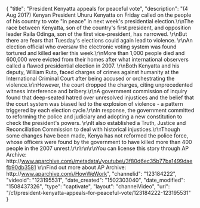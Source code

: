 {
    "title": "President Kenyatta appeals for peaceful vote",
    "description": "(4 Aug 2017) Kenyan President Uhuru Kenyatta on Friday called on the people of his country to vote \"in peace\" in next week's presidential election.\r\nThe race between Kenyatta, son of the country's first president, and opposition leader Raila Odinga, son of the first vice-president, has narrowed. \r\nBut there are fears that Tuesday's elections could again lead to violence. \r\nAn election official who oversaw the electronic voting system was found tortured and killed earlier this week.\r\nMore than 1,000 people died and 600,000 were evicted from their homes after what international observers called a flawed presidential election in 2007. \r\nBoth Kenyatta and his deputy, William Ruto, faced charges of crimes against humanity at the International Criminal Court after being accused or orchestrating the violence.\r\nHowever, the court dropped the charges, citing unprecedented witness interference and bribery.\r\nA government commission of inquiry found that deep-seated hatred over unresolved injustices and the belief that the court system was biased led to the explosion of violence - a pattern triggered by each election cycle.\r\nIn response, the government committed to reforming the police and judiciary and adopting a new constitution to check the president's powers. \r\nIt also established a Truth, Justice and Reconciliation Commission to deal with historical injustices.\r\nThough some changes have been made, Kenya has not reformed the police force, whose officers were found by the government to have killed more than 400 people in the 2007 unrest.\r\n\r\n\r\nYou can license this story through AP Archive: http:\/\/www.aparchive.com\/metadata\/youtube\/3f80d6ec35b77ba1499daefb90db3581 \r\nFind out more about AP Archive: http:\/\/www.aparchive.com\/HowWeWork",
    "channelid": "123184222",
    "videoid": "123195531",
    "date_created": "1502303040",
    "date_modified": "1508437326",
    "type": "captivate",
    "layout": "channelVideo",
    "url": "\/c1\/president-kenyatta-appeals-for-peaceful-vote\/123184222-123195531"
}